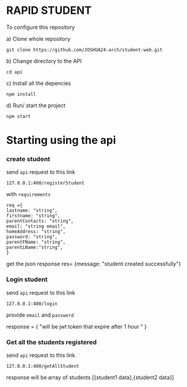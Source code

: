 # RAPID STUDENT

To configure this repository

a) Clone whole repository
```
git clone https://github.com/JOSHUA24-arch/student-web.git 
```

b) Change directory to the API
```
cd api
```

c) Install all the depencies
```
npm install
```
d) Run/ start the project
```
npm start
```
# Starting using the api <from the local server>

### create student

send `api` request to this link
  ```
  127.0.0.1:400/registerStudent
  ```
with `requirements` 
  ```
  req ={
lastname: "string",
firstname: "string",
parentContacts: "string",
email: "string email",
homeAddress: "string",
password: "string",
parentFName: "string",
parentLName:"string",
}
  ```

get the json response
res= {message: "student created successfully"}

### Login student

send `api` request to this link 
  
  ```
  127.0.0.1:400/login
  ```

provide `email` and `password`
  
response = {
"will be jwt token that expire after 1 hour "
}

### Get all the students registered

send `api` request to this link
  ```
  127.0.0.1:400/getAllStudent
  ```
response will be array of students
[{student1 data},{student2 data}]
